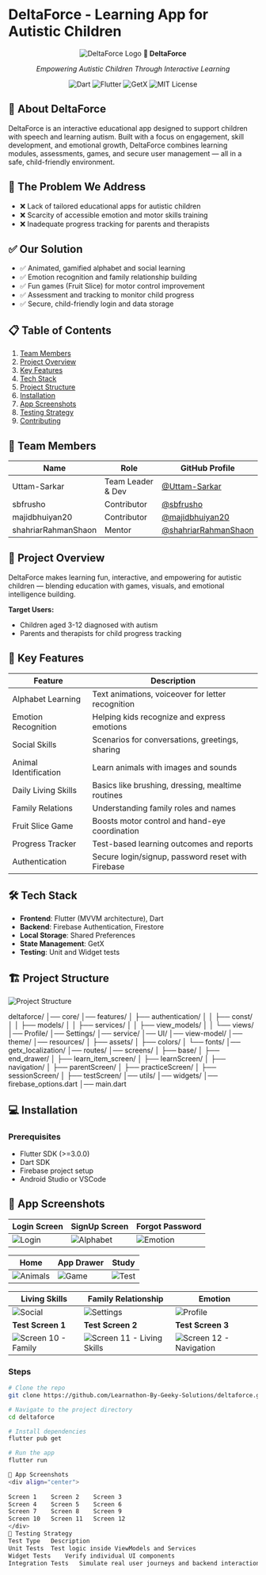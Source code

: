 # DeltaForce - Learning App for Autistic Children

<div align="center">
  
![DeltaForce Logo](https://raw.githubusercontent.com/Learnathon-By-Geeky-Solutions/deltaforce/SBF_RUSHO/voice_bridge/assets/appLogo.png)
**🧩 DeltaForce**  

*Empowering Autistic Children Through Interactive Learning*  

![Dart](https://img.shields.io/badge/Dart-0175C2?style=for-the-badge&logo=dart&logoColor=white)
![Flutter](https://img.shields.io/badge/Flutter-02569B?style=for-the-badge&logo=flutter&logoColor=white)
![GetX](https://img.shields.io/badge/GetX-239120?style=for-the-badge)
![MIT License](https://img.shields.io/badge/license-MIT-blue.svg)

</div>

## 📖 About DeltaForce

DeltaForce is an interactive educational app designed to support children with speech and learning autism. Built with a focus on engagement, skill development, and emotional growth, DeltaForce combines learning modules, assessments, games, and secure user management — all in a safe, child-friendly environment.

## 🎯 The Problem We Address

- ❌ Lack of tailored educational apps for autistic children
- ❌ Scarcity of accessible emotion and motor skills training
- ❌ Inadequate progress tracking for parents and therapists

## ✅ Our Solution

- ✅ Animated, gamified alphabet and social learning
- ✅ Emotion recognition and family relationship building
- ✅ Fun games (Fruit Slice) for motor control improvement
- ✅ Assessment and tracking to monitor child progress
- ✅ Secure, child-friendly login and data storage

## 📋 Table of Contents

1. [Team Members](#-team-members)
2. [Project Overview](#-project-overview)
3. [Key Features](#-key-features)
4. [Tech Stack](#-tech-stack)
5. [Project Structure](#-project-structure)
6. [Installation](#-installation)
7. [App Screenshots](#-app-screenshots)
8. [Testing Strategy](#-testing-strategy)
9. [Contributing](#-contributing)

## 👥 Team Members

| Name | Role | GitHub Profile |
|------|------|----------------|
| Uttam-Sarkar | Team Leader & Dev | [@Uttam-Sarkar](https://github.com/Uttam-Sarkar) |
| sbfrusho | Contributor | [@sbfrusho](https://github.com/sbfrusho) |
| majidbhuiyan20 | Contributor | [@majidbhuiyan20](https://github.com/majidbhuiyan20) |
| shahriarRahmanShaon | Mentor | [@shahriarRahmanShaon](https://github.com/shahriarRahmanShaon) |

## 🚀 Project Overview

DeltaForce makes learning fun, interactive, and empowering for autistic children — blending education with games, visuals, and emotional intelligence building.

**Target Users:**
- Children aged 3-12 diagnosed with autism
- Parents and therapists for child progress tracking

## 🌟 Key Features

| Feature | Description |
|---------|-------------|
| Alphabet Learning | Text animations, voiceover for letter recognition |
| Emotion Recognition | Helping kids recognize and express emotions |
| Social Skills | Scenarios for conversations, greetings, sharing |
| Animal Identification | Learn animals with images and sounds |
| Daily Living Skills | Basics like brushing, dressing, mealtime routines |
| Family Relations | Understanding family roles and names |
| Fruit Slice Game | Boosts motor control and hand-eye coordination |
| Progress Tracker | Test-based learning outcomes and reports |
| Authentication | Secure login/signup, password reset with Firebase |

## 🛠️ Tech Stack

- **Frontend**: Flutter (MVVM architecture), Dart
- **Backend**: Firebase Authentication, Firestore
- **Local Storage**: Shared Preferences
- **State Management**: GetX
- **Testing**: Unit and Widget tests

## 🏗️ Project Structure

![Project Structure](screenshots/Screenshot_from_2025-04-28_10-04-24.png)

deltaforce/
│── core/
│── features/
│ ├── authentication/
│ │ ├── const/
│ │ ├── models/
│ │ ├── services/
│ │ ├── view_models/
│ │ └── views/
│── Profile/
│── Settings/
│── service/
│── UI/
│── view-model/
│── theme/
│── resources/
│ ├── assets/
│ ├── colors/
│ └── fonts/
│── getx_localization/
│── routes/
│── screens/
│ ├── base/
│ ├── end_drawer/
│ ├── learn_item_screen/
│ ├── learnScreen/
│ ├── navigation/
│ ├── parentScreen/
│ ├── practiceScreen/
│ ├── sessionScreen/
│ ├── testScreen/
│── utils/
│── widgets/
│── firebase_options.dart
│── main.dart


## 💻 Installation

### Prerequisites
- Flutter SDK (>=3.0.0)
- Dart SDK
- Firebase project setup
- Android Studio or VSCode

## 📸 App Screenshots

<div align="center">

| Login Screen | SignUp Screen | Forgot Password |
|--------------|------------------|-----------------|
| ![Login](https://raw.githubusercontent.com/Learnathon-By-Geeky-Solutions/deltaforce/SBF_RUSHO/voice_bridge/assets/DeltaForce-20250428T033830Z-001/DeltaForce/Screenshot_20250428_092340.png) | ![Alphabet](https://raw.githubusercontent.com/Learnathon-By-Geeky-Solutions/deltaforce/SBF_RUSHO/voice_bridge/assets/DeltaForce-20250428T033830Z-001/DeltaForce/Screenshot_20250428_092347.png) | ![Emotion](https://raw.githubusercontent.com/Learnathon-By-Geeky-Solutions/deltaforce/SBF_RUSHO/voice_bridge/assets/DeltaForce-20250428T033830Z-001/DeltaForce/Screenshot_20250428_092355.png) |

| Home | App Drawer | Study |
|--------------------|-----------------|---------------|
| ![Animals](https://raw.githubusercontent.com/Learnathon-By-Geeky-Solutions/deltaforce/SBF_RUSHO/voice_bridge/assets/DeltaForce-20250428T033830Z-001/DeltaForce/Screenshot_20250428_092426.png) | ![Game](https://raw.githubusercontent.com/Learnathon-By-Geeky-Solutions/deltaforce/SBF_RUSHO/voice_bridge/assets/DeltaForce-20250428T033830Z-001/DeltaForce/Screenshot_20250428_092431.png) | ![Test](https://raw.githubusercontent.com/Learnathon-By-Geeky-Solutions/deltaforce/SBF_RUSHO/voice_bridge/assets/DeltaForce-20250428T033830Z-001/DeltaForce/Screenshot_20250428_092441.png) |

| Living Skills | Family Relationship | Emotion |
|---------------|-----------------|--------------|
| ![Social](https://raw.githubusercontent.com/Learnathon-By-Geeky-Solutions/deltaforce/SBF_RUSHO/voice_bridge/assets/DeltaForce-20250428T033830Z-001/DeltaForce/Screenshot_20250428_092456.png) | ![Settings](https://raw.githubusercontent.com/Learnathon-By-Geeky-Solutions/deltaforce/SBF_RUSHO/voice_bridge/assets/DeltaForce-20250428T033830Z-001/DeltaForce/Screenshot_20250428_092502.png) | ![Profile](https://raw.githubusercontent.com/Learnathon-By-Geeky-Solutions/deltaforce/SBF_RUSHO/voice_bridge/assets/DeltaForce-20250428T033830Z-001/DeltaForce/Screenshot_20250428_092507.png) |
| **Test Screen 1** | **Test Screen 2** | **Test Screen 3** |
| ![Screen 10 - Family](https://raw.githubusercontent.com/Learnathon-By-Geeky-Solutions/deltaforce/SBF_RUSHO/voice_bridge/assets/DeltaForce-20250428T033830Z-001/DeltaForce/Screenshot_20250428_092519.png) | ![Screen 11 - Living Skills](https://raw.githubusercontent.com/Learnathon-By-Geeky-Solutions/deltaforce/SBF_RUSHO/voice_bridge/assets/DeltaForce-20250428T033830Z-001/DeltaForce/Screenshot_20250428_092527.png) | ![Screen 12 - Navigation](https://raw.githubusercontent.com/Learnathon-By-Geeky-Solutions/deltaforce/SBF_RUSHO/voice_bridge/assets/DeltaForce-20250428T033830Z-001/DeltaForce/Screenshot_20250428_092533.png) |
</div>

### Steps
```bash
# Clone the repo
git clone https://github.com/Learnathon-By-Geeky-Solutions/deltaforce.git

# Navigate to the project directory
cd deltaforce

# Install dependencies
flutter pub get

# Run the app
flutter run

📸 App Screenshots
<div align="center">
		
Screen 1	Screen 2	Screen 3
Screen 4	Screen 5	Screen 6
Screen 7	Screen 8	Screen 9
Screen 10	Screen 11	Screen 12
</div>
🧪 Testing Strategy
Test Type	Description
Unit Tests	Test logic inside ViewModels and Services
Widget Tests	Verify individual UI components
Integration Tests	Simulate real user journeys and backend interaction
